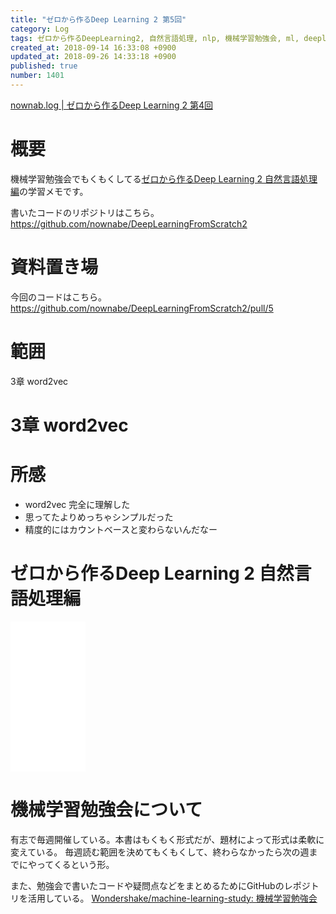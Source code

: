 ```yaml
---
title: "ゼロから作るDeep Learning 2 第5回"
category: Log
tags: ゼロから作るDeepLearning2, 自然言語処理, nlp, 機械学習勉強会, ml, deeplearning
created_at: 2018-09-14 16:33:08 +0900
updated_at: 2018-09-26 14:33:18 +0900
published: true
number: 1401
---
```


[nownab.log | ゼロから作るDeep Learning 2 第4回](https://blog.nownabe.com/2018/09/13/1396.html)

# 概要
機械学習勉強会でもくもくしてる[ゼロから作るDeep Learning 2 自然言語処理編](https://amzn.to/2MqPxy3)の学習メモです。

書いたコードのリポジトリはこちら。
https://github.com/nownabe/DeepLearningFromScratch2

# 資料置き場

今回のコードはこちら。
https://github.com/nownabe/DeepLearningFromScratch2/pull/5

# 範囲
3章 word2vec

# 3章 word2vec

# 所感

* word2vec 完全に理解した
* 思ってたよりめっちゃシンプルだった
* 精度的にはカウントベースと変わらないんだなー

# ゼロから作るDeep Learning 2 自然言語処理編
<iframe style="width:120px;height:240px;" marginwidth="0" marginheight="0" scrolling="no" frameborder="0" src="//rcm-fe.amazon-adsystem.com/e/cm?lt1=_blank&bc1=000000&IS2=1&bg1=FFFFFF&fc1=000000&lc1=0000FF&t=nownabe0c-22&language=ja_JP&o=9&p=8&l=as4&m=amazon&f=ifr&ref=as_ss_li_til&asins=4873118360&linkId=d14125aa558825386ea0429a369ee855"></iframe>

# 機械学習勉強会について
有志で毎週開催している。本書はもくもく形式だが、題材によって形式は柔軟に変えている。
毎週読む範囲を決めてもくもくして、終わらなかったら次の週までにやってくるという形。

また、勉強会で書いたコードや疑問点などをまとめるためにGitHubのレポジトリを活用している。
[Wondershake/machine-learning-study: 機械学習勉強会](https://github.com/Wondershake/machine-learning-study)

```math
```
